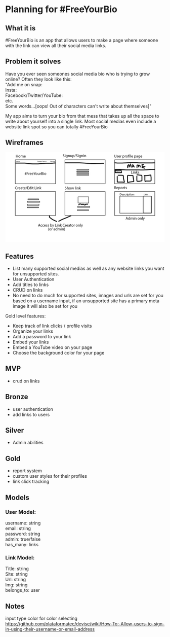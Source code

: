# Planning for #FreeYourBio

## What it is

#FreeYourBio is an app that allows users to make a page where someone with the link can view all their social media links.

## Problem it solves

Have you ever seen someones social media bio who is trying to grow online?
Often they look like this:  
"Add me on snap:  
Insta:  
Facebook/Twitter/YouTube:  
etc.  
Some words...[oops! Out of characters can't write about themselves]"

My app aims to turn your bio from that mess that takes up all the space to write about yourself into a single link. Most social medias even include a website link spot so you can totally #FreeYourBio

## Wireframes

![wireframe](project4.jpg)

## Features

* List many supported social medias as well as any website links you want for unsupported sites.
* User Authentication
* Add titles to links
* CRUD on links
* No need to do much for supported sites, images and urls are set for you based on a username input, if an unsupported site has a primary meta image it will also be set for you

Gold level features:

* Keep track of link clicks / profile visits
* Organize your links
* Add a password to your link
* Embed your links
* Embed a YouTube video on your page
* Choose the background color for your page

## MVP

* crud on links

## Bronze

* user authentication
* add links to users

## Silver

* Admin abilities

## Gold

* report system
* custom user styles for their profiles
* link click tracking

## Models

### User Model:

username: string  
email: string  
password: string  
admin: true/false  
has_many: links

### Link Model:

Title: string  
Site: string  
Url: string  
Img: string  
belongs_to: user

## Notes

input type color for color selecting
https://github.com/plataformatec/devise/wiki/How-To:-Allow-users-to-sign-in-using-their-username-or-email-address
